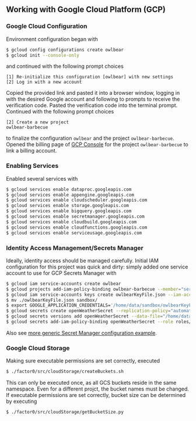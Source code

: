 ## Working with Google Cloud Platform (GCP)

### Google Cloud Configuration

Environment configuration began with
```bash
$ gcloud config configurations create owlbear
$ gcloud init --console-only
```
and continued with the following prompt choices
```
[1] Re-initialize this configuration [owlbear] with new settings
[2] Log in with a new account
```
Copied the provided link and pasted it into a browser window, logging in with the desired Google account and following to prompts to receive the verification code. Pasted the verification code into the terminal prompt. Continued with the following prompt choices
```
[2] Create a new project
owlbear-barbecue
```
to finalize the configuration `owlbear` and the project `owlbear-barbecue`. Opened the billing page of [GCP Console](https://console.cloud.google.com) for the project `owlbear-barbecue` to link a billing account.

### Enabling Services

Enabled several services with
```bash
$ gcloud services enable dataproc.googleapis.com
$ gcloud services enable appengine.googleapis.com
$ gcloud services enable cloudscheduler.googleapis.com
$ gcloud services enable storage.googleapis.com
$ gcloud services enable bigquery.googleapis.com
$ gcloud services enable secretmanager.googleapis.com
$ gcloud services enable cloudbuild.googleapis.com
$ gcloud services enable cloudfunctions.googleapis.com
$ gcloud services enable serviceusage.googleapis.com
```

### Identity Access Management/Secrets Manager

Ideally, identity access should be managed carefully. Initial IAM configuration for this project was quick and dirty: simply added one service account to use for GCP Secrets Manager with
```bash
$ gcloud iam service-accounts create owlbear
$ gcloud projects add-iam-policy-binding owlbear-barbecue --member="serviceAccount:owlbear@owlbear-barbecue.iam.gserviceaccount.com" --role="roles/owner"
$ gcloud iam service-accounts keys create owlbearKeyFile.json --iam-account=owlbear@owlbear-barbecue.iam.gserviceaccount.com
$ mv ./owlbearKeyFile.json sandbox/
$ export GOOGLE_APPLICATION_CREDENTIALS='/home/data/sandbox/owlbearKeyFile.json'
$ gcloud secrets create openWeatherSecret --replication-policy="automatic"
$ gcloud secrets versions add openWeatherSecret --data-file="/home/data/sandbox/openWeatherApiKey.temp"
$ gcloud secrets add-iam-policy-binding openWeatherSecret --role roles/secretmanager.secretAccessor --member serviceAccount:owlbear-barbecue@appspot.gserviceaccount.com
```

Also see [more generic Secret Manager configuration example](src/secrets/).

### Google Cloud Storage

Making sure executable permissions are set correctly, executed
```bash
$ ./factor0/src/cloudStorage/createBuckets.sh
```
This can only be executed once, as all GCS buckets reside in the same namespace. Even for a different projct, the bucket names must be changed. If executable permissions are set correctly, bucket size can be determined by executing
```bash
$ ./factor0/src/cloudStorage/getBucketSize.py
```